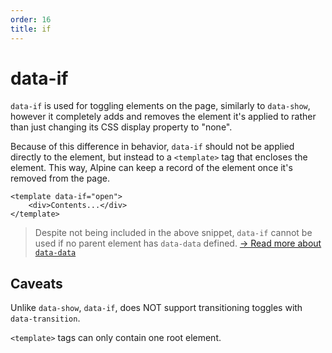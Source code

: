 ```yaml
---
order: 16
title: if
---
```


# data-if

`data-if` is used for toggling elements on the page, similarly to `data-show`, however it completely adds and removes the element it's applied to rather than just changing its CSS display property to "none".

Because of this difference in behavior, `data-if` should not be applied directly to the element, but instead to a `<template>` tag that encloses the element. This way, Alpine can keep a record of the element once it's removed from the page.

```alpine
<template data-if="open">
    <div>Contents...</div>
</template>
```

> Despite not being included in the above snippet, `data-if` cannot be used if no parent element has `data-data` defined. [→ Read more about `data-data`](/directives/data)

## Caveats

Unlike `data-show`, `data-if`, does NOT support transitioning toggles with `data-transition`.

`<template>` tags can only contain one root element.
